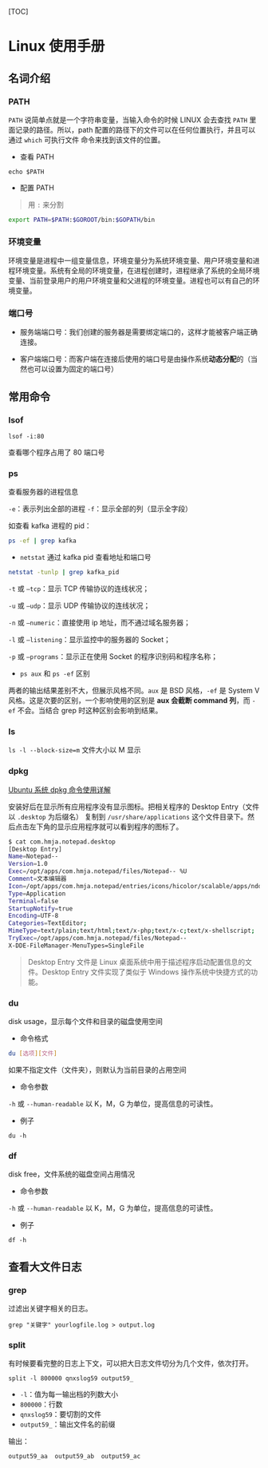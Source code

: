 [TOC]

# Linux 使用手册

## 名词介绍

### PATH

`PATH` 说简单点就是一个字符串变量，当输入命令的时候 LINUX 会去查找 `PATH` 里面记录的路径。所以，path 配置的路径下的文件可以在任何位置执行，并且可以通过 `which` 可执行文件 命令来找到该文件的位置。

- 查看 PATH

`echo $PATH`

- 配置 PATH

> 用 `:` 来分割

```bash
export PATH=$PATH:$GOROOT/bin:$GOPATH/bin
```

### 环境变量

环境变量是进程中一组变量信息，环境变量分为系统环境变量、用户环境变量和进程环境变量。系统有全局的环境变量，在进程创建时，进程继承了系统的全局环境变量、当前登录用户的用户环境变量和父进程的环境变量。进程也可以有自己的环境变量。

### 端口号

- 服务端端口号：我们创建的服务器是需要绑定端口的，这样才能被客户端正确连接。

- 客户端端口号：而客户端在连接后使用的端口号是由操作系统**动态分配**的（当然也可以设置为固定的端口号）

## 常用命令

### lsof

`lsof -i:80`

查看哪个程序占用了 80 端口号

### ps

查看服务器的进程信息

`-e`：表示列出全部的进程
`-f`：显示全部的列（显示全字段）

如查看 kafka 进程的 pid：

```bash
ps -ef | grep kafka 
```

- `netstat` 通过 kafka pid 查看地址和端口号

```bash
netstat -tunlp | grep kafka_pid
```

`-t` 或 `–tcp`：显示 TCP 传输协议的连线状况；

`-u` 或 `–udp`：显示 UDP 传输协议的连线状况；

`-n` 或 `–numeric`：直接使用 ip 地址，而不通过域名服务器；

`-l` 或 `–listening`：显示监控中的服务器的 Socket；

`-p` 或 `–programs`：显示正在使用 Socket 的程序识别码和程序名称；

- `ps aux` 和 `ps -ef`  区别

两者的输出结果差别不大，但展示风格不同。`aux` 是 BSD 风格，`-ef` 是 System V 风格。这是次要的区别，一个影响使用的区别是 **aux 会截断 command 列**，而 `-ef` 不会。当结合 grep 时这种区别会影响到结果。

### ls

`ls -l --block-size=m` 文件大小以 M 显示

### dpkg

[Ubuntu 系统 dpkg 命令使用详解](https://www.jianshu.com/p/2ec0f4b945a2)

安装好后在显示所有应用程序没有显示图标。把相关程序的 Desktop Entry（文件以 `.desktop` 为后缀名） 复制到 `/usr/share/applications` 这个文件目录下。然后点击左下角的显示应用程序就可以看到程序的图标了。

```bash
$ cat com.hmja.notepad.desktop
[Desktop Entry]
Name=Notepad--
Version=1.0
Exec=/opt/apps/com.hmja.notepad/files/Notepad-- %U
Comment=文本编辑器
Icon=/opt/apps/com.hmja.notepad/entries/icons/hicolor/scalable/apps/ndd.svg
Type=Application
Terminal=false
StartupNotify=true
Encoding=UTF-8
Categories=TextEditor;
MimeType=text/plain;text/html;text/x-php;text/x-c;text/x-shellscript;
TryExec=/opt/apps/com.hmja.notepad/files/Notepad--
X-DDE-FileManager-MenuTypes=SingleFile
```

> Desktop Entry 文件是 Linux 桌面系统中用于描述程序启动配置信息的文件。Desktop Entry 文件实现了类似于 Windows 操作系统中快捷方式的功能。

### du

disk usage，显示每个文件和目录的磁盘使用空间

- 命令格式

```bash
du [选项][文件]
```

如果不指定文件（文件夹），则默认为当前目录的占用空间

- 命令参数

`-h` 或 `--human-readable` 以 K，M，G 为单位，提高信息的可读性。

- 例子

```
du -h
```

### df

disk free，文件系统的磁盘空间占用情况

- 命令参数

`-h` 或 `--human-readable` 以 K，M，G 为单位，提高信息的可读性。

- 例子

```
df -h
```

## 查看大文件日志

### grep

过滤出关键字相关的日志。

```
grep "关键字" yourlogfile.log > output.log
```

### split

有时候要看完整的日志上下文，可以把大日志文件切分为几个文件，依次打开。

```
split -l 800000 qnxslog59 output59_
```

- `-l`：值为每一输出档的列数大小
- `800000`：行数
- `qnxslog59`：要切割的文件
- `output59_`：输出文件名的前缀

输出：

```
output59_aa  output59_ab  output59_ac
```
